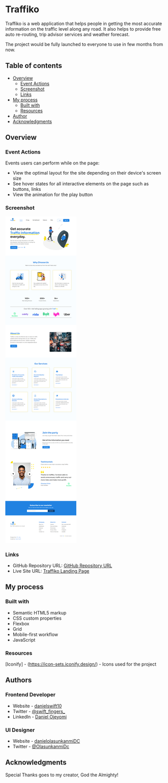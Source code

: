 # Traffiko

Traffiko is a web application that helps people in getting the most accurate information on the traffic level along any road. It also helps to provide free auto re-routing, trip advisor services and weather forecast.

The project would be fully launched to everyone to use in few months from now.

## Table of contents

- [Overview](#overview)
  - [Event Actions](#event-actions)
  - [Screenshot](#screenshot)
  - [Links](#links)
- [My process](#my-process)
  - [Built with](#built-with)
  - [Resources](#useful-resources)
- [Author](#author)
- [Acknowledgments](#acknowledgments)


## Overview

### Event Actions

Events users can perform while on the page:

- View the optimal layout for the site depending on their device's screen size
- See hover states for all interactive elements on the page such as buttons, links
- View the animation for the play button

### Screenshot

![Design for Traffiko Landing Page](./traffiko-desktop-view.jpg)

### Links

- GitHub Repository URL: [GitHub Repository URL](https://github.com/danielswift10/Traffiko)
- Live Site URL: [Traffiko Landing Page](https://danielswift10.github.io/Traffiko/)

## My process

### Built with

- Semantic HTML5 markup
- CSS custom properties
- Flexbox
- Grid
- Mobile-first workflow
- JavaScript


### Resources
[Iconify] - (https://icon-sets.iconify.design/) - Icons used for the project

## Authors

### Frontend Developer
- Website - [danielswift10](https://github.com/danielswift10)
- Twitter - [@swift_fingers_](https://twitter.com/swift_fingers_)
- LinkedIn - [Daniel Ojeyomi](https://www.linkedin.com/in/daniel-ojeyomi-60466019b)

### UI Designer
- Website - [danielolasunkanmiDC](https://www.behance.net/danielolasunkanmiDC)
- Twitter - [@OlasunkanmiDc](https://twitter.com/OlasunkanmiDc)

## Acknowledgments
Special Thanks goes to my creator, God the Almighty!
